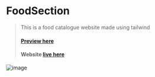 # FoodSection
> This is a food catalogue website made using tailwind
> #### [Preview here](https://play.tailwindcss.com/kWmOp3rX8H?layout=preview)
> #### Website [live here](https://play.tailwindcss.com/kWmOp3rX8H)
![image](https://user-images.githubusercontent.com/76241066/222900452-dc3daf27-3755-4a40-ad57-c1dfb8a2114c.png)

